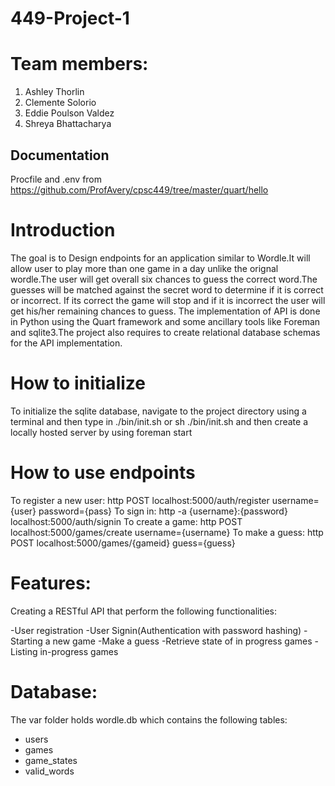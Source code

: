 # 449-Project-1

# Team members:
1. Ashley Thorlin
2. Clemente Solorio
3. Eddie Poulson Valdez 
4. Shreya Bhattacharya

## Documentation
Procfile and .env from https://github.com/ProfAvery/cpsc449/tree/master/quart/hello

# Introduction
The goal is to Design endpoints for an application similar to Wordle.It will allow user to play more than one game in a day unlike the orignal wordle.The user will get overall six chances to guess the correct word.The guesses will be matched against the secret word to determine if it is correct or incorrect. If its correct the game will stop and if it is incorrect the user will get his/her remaining chances to guess.
The implementation of API is done in Python using the Quart framework and some ancillary tools like Foreman and sqlite3.The project also requires to create relational database schemas for the API implementation.

# How to initialize
To initialize the sqlite database, navigate to the project directory using a terminal and then type in ./bin/init.sh or sh ./bin/init.sh and then create a locally hosted server by using foreman start

# How to use endpoints
To register a new user: http POST localhost:5000/auth/register username={user} password={pass}
To sign in: http -a {username}:{password} localhost:5000/auth/signin
To create a game: http POST localhost:5000/games/create username={username}
To make a guess: http POST localhost:5000/games/{gameid} guess={guess}


 # Features:
 Creating a RESTful API that perform the following functionalities:

 -User registration
 -User Signin(Authentication with password hashing)
 -Starting a new game
 -Make a guess
 -Retrieve state of in progress games
 -Listing in-progress games

# Database:
The var folder holds wordle.db which contains the following tables:
- users
- games
- game_states
- valid_words
 

